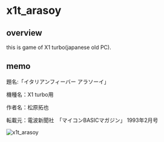 # x1t_arasoy

## overview

this is game of X1 turbo(japanese old PC).

## memo

題名:「イタリアンフィーバー アラソーイ」

機種名：X1 turbo用

作者名：松原拓也

転載元：電波新聞社　「マイコンBASICマガジン」 1993年2月号

![x1t_arasoy](https://user-images.githubusercontent.com/5597377/131799946-530ec28a-d1e7-42f5-a045-2c39ac7290c6.png)

